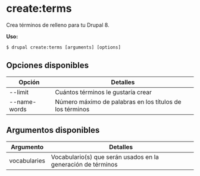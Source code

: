 # create:terms
Crea términos de relleno para tu Drupal 8.

**Uso:**
```
$ drupal create:terms [arguments] [options]
```

## Opciones disponibles
Opción | Detalles
-------|-------------
--limit | Cuántos términos le gustaría crear
--name-words | Número máximo de palabras en los títulos de los términos

## Argumentos disponibles
Argumento | Detalles
---------|-------------
vocabularies | Vocabulario(s) que serán usados en la generación de términos
